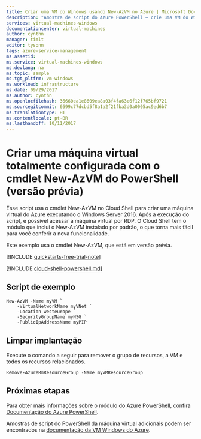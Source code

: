 ```yaml
---
title: Criar uma VM do Windows usando New-AzVM no Azure | Microsoft Docs
description: "Amostra de script do Azure PowerShell – crie uma VM do Windows usando o cmdlet New-AzVM."
services: virtual-machines-windows
documentationcenter: virtual-machines
author: cynthn
manager: timlt
editor: tysonn
tags: azure-service-management
ms.assetid: 
ms.service: virtual-machines-windows
ms.devlang: na
ms.topic: sample
ms.tgt_pltfrm: vm-windows
ms.workload: infrastructure
ms.date: 09/29/2017
ms.author: cynthn
ms.openlocfilehash: 36660ea1e8609ea8a03f4fa63e6f12f765bf9721
ms.sourcegitcommit: 6699c77dcbd5f8a1a2f21fba3d0a0005ac9ed6b7
ms.translationtype: HT
ms.contentlocale: pt-BR
ms.lasthandoff: 10/11/2017
---
```

# <a name="create-a-fully-configured-virtual-machine-with-the-new-azvm-powershell-cmdlet-preview"></a>Criar uma máquina virtual totalmente configurada com o cmdlet New-AzVM do PowerShell (versão prévia)

Esse script usa o cmdlet New-AzVM no Cloud Shell para criar uma máquina virtual do Azure executando o Windows Server 2016. Após a execução do script, é possível acessar a máquina virtual por RDP. O Cloud Shell tem o módulo que inclui o New-AzVM instalado por padrão, o que torna mais fácil para você conferir a nova funcionalidade.

Este exemplo usa o cmdlet New-AzVM, que está em versão prévia. 

[!INCLUDE [quickstarts-free-trial-note](../../../includes/quickstarts-free-trial-note.md)]

[!INCLUDE [cloud-shell-powershell.md](../../../includes/cloud-shell-powershell.md)]

## <a name="sample-script"></a>Script de exemplo


```azurepowershell-interactive
New-AzVM -Name myVM `
    -VirtualNetworkName myVNet `
    -Location westeurope `
    -SecurityGroupName myNSG `
    -PublicIpAddressName myPIP 
```


## <a name="clean-up-deployment"></a>Limpar implantação 

Execute o comando a seguir para remover o grupo de recursos, a VM e todos os recursos relacionados.

```azurepowershell-interactive
Remove-AzureRmResourceGroup -Name myVMResourceGroup
```


## <a name="next-steps"></a>Próximas etapas

Para obter mais informações sobre o módulo do Azure PowerShell, confira [Documentação do Azure PowerShell](/powershell/azure/overview).

Amostras de script do PowerShell da máquina virtual adicionais podem ser encontrados na [documentação da VM Windows do Azure](../windows/powershell-samples.md?toc=%2fazure%2fvirtual-machines%2fwindows%2ftoc.json).
